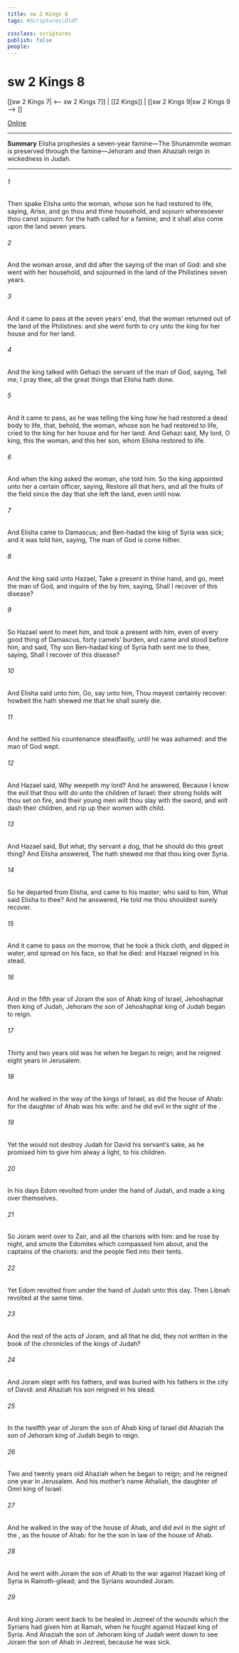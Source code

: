 ```yaml
---
title: sw 2 Kings 8
tags: #Scriptures\OldT

cssclass: scriptures
publish: false
people:
---
```


# sw 2 Kings 8
[[sw 2 Kings 7| <-- sw 2 Kings 7]] | [[2 Kings]] | [[sw 2 Kings 9|sw 2 Kings 9 --> ]]

[Online](https://churchofjesuschrist.org/study/scriptures/ot/2-kgs/8?lang=eng)

---
__Summary__
Elisha prophesies a seven-year famine—The Shunammite woman is preserved through the famine—Jehoram and then Ahaziah reign in wickedness in Judah.

---
###### 1 
Then spake Elisha unto the woman, whose son he had restored to life, saying, Arise, and go thou and thine household, and sojourn wheresoever thou canst sojourn: for the  hath called for a famine; and it shall also come upon the land seven years.

###### 2 
And the woman arose, and did after the saying of the man of God: and she went with her household, and sojourned in the land of the Philistines seven years.

###### 3 
And it came to pass at the seven years’ end, that the woman returned out of the land of the Philistines: and she went forth to cry unto the king for her house and for her land.

###### 4 
And the king talked with Gehazi the servant of the man of God, saying, Tell me, I pray thee, all the great things that Elisha hath done.

###### 5 
And it came to pass, as he was telling the king how he had restored a dead body to life, that, behold, the woman, whose son he had restored to life, cried to the king for her house and for her land. And Gehazi said, My lord, O king, this  the woman, and this  her son, whom Elisha restored to life.

###### 6 
And when the king asked the woman, she told him. So the king appointed unto her a certain officer, saying, Restore all that  hers, and all the fruits of the field since the day that she left the land, even until now.

###### 7 
And Elisha came to Damascus; and Ben-hadad the king of Syria was sick; and it was told him, saying, The man of God is come hither.

###### 8 
And the king said unto Hazael, Take a present in thine hand, and go, meet the man of God, and inquire of the  by him, saying, Shall I recover of this disease?

###### 9 
So Hazael went to meet him, and took a present with him, even of every good thing of Damascus, forty camels’ burden, and came and stood before him, and said, Thy son Ben-hadad king of Syria hath sent me to thee, saying, Shall I recover of this disease?

###### 10 
And Elisha said unto him, Go, say unto him, Thou mayest certainly recover: howbeit the  hath shewed me that he shall surely die.

###### 11 
And he settled his countenance steadfastly, until he was ashamed: and the man of God wept.

###### 12 
And Hazael said, Why weepeth my lord? And he answered, Because I know the evil that thou wilt do unto the children of Israel: their strong holds wilt thou set on fire, and their young men wilt thou slay with the sword, and wilt dash their children, and rip up their women with child.

###### 13 
And Hazael said, But what,  thy servant a dog, that he should do this great thing? And Elisha answered, The  hath shewed me that thou  king over Syria.

###### 14 
So he departed from Elisha, and came to his master; who said to him, What said Elisha to thee? And he answered, He told me  thou shouldest surely recover.

###### 15 
And it came to pass on the morrow, that he took a thick cloth, and dipped  in water, and spread  on his face, so that he died: and Hazael reigned in his stead.

###### 16 
And in the fifth year of Joram the son of Ahab king of Israel, Jehoshaphat  then king of Judah, Jehoram the son of Jehoshaphat king of Judah began to reign.

###### 17 
Thirty and two years old was he when he began to reign; and he reigned eight years in Jerusalem.

###### 18 
And he walked in the way of the kings of Israel, as did the house of Ahab: for the daughter of Ahab was his wife: and he did evil in the sight of the .

###### 19 
Yet the  would not destroy Judah for David his servant’s sake, as he promised him to give him alway a light,  to his children.

###### 20 
In his days Edom revolted from under the hand of Judah, and made a king over themselves.

###### 21 
So Joram went over to Zair, and all the chariots with him: and he rose by night, and smote the Edomites which compassed him about, and the captains of the chariots: and the people fled into their tents.

###### 22 
Yet Edom revolted from under the hand of Judah unto this day. Then Libnah revolted at the same time.

###### 23 
And the rest of the acts of Joram, and all that he did,  they not written in the book of the chronicles of the kings of Judah?

###### 24 
And Joram slept with his fathers, and was buried with his fathers in the city of David: and Ahaziah his son reigned in his stead.

###### 25 
In the twelfth year of Joram the son of Ahab king of Israel did Ahaziah the son of Jehoram king of Judah begin to reign.

###### 26 
Two and twenty years old  Ahaziah when he began to reign; and he reigned one year in Jerusalem. And his mother’s name  Athaliah, the daughter of Omri king of Israel.

###### 27 
And he walked in the way of the house of Ahab, and did evil in the sight of the , as  the house of Ahab: for he  the son in law of the house of Ahab.

###### 28 
And he went with Joram the son of Ahab to the war against Hazael king of Syria in Ramoth-gilead; and the Syrians wounded Joram.

###### 29 
And king Joram went back to be healed in Jezreel of the wounds which the Syrians had given him at Ramah, when he fought against Hazael king of Syria. And Ahaziah the son of Jehoram king of Judah went down to see Joram the son of Ahab in Jezreel, because he was sick.

